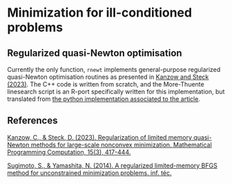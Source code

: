 # Minimization for ill-conditioned problems
## Regularized quasi-Newton optimisation
Currently the only function, `rnewt` implements general-purpose regularized quasi-Newton optimisation routines as presented in [Kanzow and Steck (2023)](https://link.springer.com/article/10.1007/s12532-023-00238-4). The C++ code is written from scratch, and the More-Thuente linesearch script is an R-port specifically written for this implementation, but translated from [the python implementation associated to the article](https://github.com/dmsteck/paper-regularized-qn-benchmark/blob/d6777fa872bebcc38ebe2d7aa9dc21862d3b7ffd/utility/morethuente.py#L4).

## References
[Kanzow, C., & Steck, D. (2023). Regularization of limited memory quasi-Newton methods for large-scale nonconvex minimization. Mathematical Programming Computation, 15(3), 417-444.](https://link.springer.com/article/10.1007/s12532-023-00238-4)

[Sugimoto, S., & Yamashita, N. (2014). A regularized limited-memory BFGS method for unconstrained minimization problems. inf. téc.](https://citeseerx.ist.psu.edu/document?repid=rep1&type=pdf&doi=abe09e57ca2985b7387f5875dfec307e22dacc4b)
